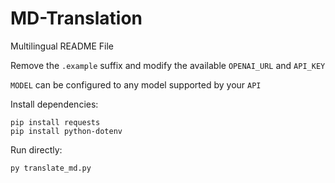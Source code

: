 # MD-Translation
Multilingual README File

Remove the `.example` suffix and modify the available `OPENAI_URL` and `API_KEY`

`MODEL` can be configured to any model supported by your `API`

Install dependencies:

```shell
pip install requests
pip install python-dotenv
```

Run directly:

```shell
py translate_md.py
```